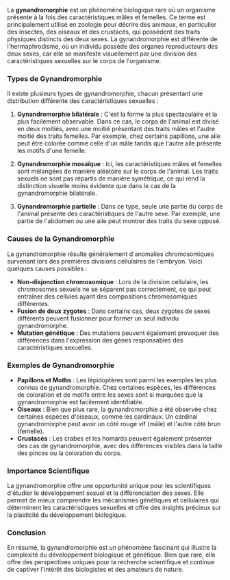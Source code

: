La **gynandromorphie** est un phénomène biologique rare où un organisme présente à la fois des caractéristiques mâles et femelles. Ce terme est principalement utilisé en zoologie pour décrire des animaux, en particulier des insectes, des oiseaux et des crustacés, qui possèdent des traits physiques distincts des deux sexes. La gynandromorphie est différente de l'hermaphrodisme, où un individu possède des organes reproducteurs des deux sexes, car elle se manifeste visuellement par une division des caractéristiques sexuelles sur le corps de l'organisme.

### Types de Gynandromorphie

Il existe plusieurs types de gynandromorphie, chacun présentant une distribution différente des caractéristiques sexuelles :

1. **Gynandromorphie bilatérale** : C'est la forme la plus spectaculaire et la plus facilement observable. Dans ce cas, le corps de l'animal est divisé en deux moitiés, avec une moitié présentant des traits mâles et l'autre moitié des traits femelles. Par exemple, chez certains papillons, une aile peut être colorée comme celle d'un mâle tandis que l'autre aile présente les motifs d'une femelle.

2. **Gynandromorphie mosaïque** : Ici, les caractéristiques mâles et femelles sont mélangées de manière aléatoire sur le corps de l'animal. Les traits sexuels ne sont pas répartis de manière symétrique, ce qui rend la distinction visuelle moins évidente que dans le cas de la gynandromorphie bilatérale.

3. **Gynandromorphie partielle** : Dans ce type, seule une partie du corps de l'animal présente des caractéristiques de l'autre sexe. Par exemple, une partie de l'abdomen ou une aile peut montrer des traits du sexe opposé.

### Causes de la Gynandromorphie

La gynandromorphie résulte généralement d'anomalies chromosomiques survenant lors des premières divisions cellulaires de l'embryon. Voici quelques causes possibles :

- **Non-disjonction chromosomique** : Lors de la division cellulaire, les chromosomes sexuels ne se séparent pas correctement, ce qui peut entraîner des cellules ayant des compositions chromosomiques différentes.
- **Fusion de deux zygotes** : Dans certains cas, deux zygotes de sexes différents peuvent fusionner pour former un seul individu gynandromorphe.
- **Mutation génétique** : Des mutations peuvent également provoquer des différences dans l'expression des gènes responsables des caractéristiques sexuelles.

### Exemples de Gynandromorphie

- **Papillons et Moths** : Les lépidoptères sont parmi les exemples les plus connus de gynandromorphie. Chez certaines espèces, les différences de coloration et de motifs entre les sexes sont si marquées que la gynandromorphie est facilement identifiable.
- **Oiseaux** : Bien que plus rare, la gynandromorphie a été observée chez certaines espèces d'oiseaux, comme les cardinaux. Un cardinal gynandromorphe peut avoir un côté rouge vif (mâle) et l'autre côté brun (femelle).
- **Crustacés** : Les crabes et les homards peuvent également présenter des cas de gynandromorphie, avec des différences visibles dans la taille des pinces ou la coloration du corps.

### Importance Scientifique

La gynandromorphie offre une opportunité unique pour les scientifiques d'étudier le développement sexuel et la différenciation des sexes. Elle permet de mieux comprendre les mécanismes génétiques et cellulaires qui déterminent les caractéristiques sexuelles et offre des insights précieux sur la plasticité du développement biologique.

### Conclusion

En résumé, la gynandromorphie est un phénomène fascinant qui illustre la complexité du développement biologique et génétique. Bien que rare, elle offre des perspectives uniques pour la recherche scientifique et continue de captiver l'intérêt des biologistes et des amateurs de nature.